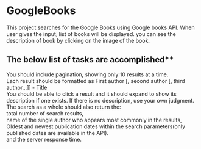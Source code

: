 # GoogleBooks
This project searches for the Google Books using Google books API. When user gives the input, list of books will be displayed. you can see the description of book by clicking on the image of the book. <br>
## The below list of tasks are accomplished**
  You should include pagination, showing only 10 results at a time.<br>
  Each result should be formatted as First author [, second author [, third author...]] - Title <br>
  You should be able to click a result and it should expand to show its description if one exists. If there is no description, use your own judgment.<br>
  The search as a whole should also return the:<br>
      total number of search results,<br>
      name of the single author who appears most commonly in the results,<br>
      Oldest and newest publication dates within the search parameters(only published dates are available in the API).<br>
      and the server response time.

